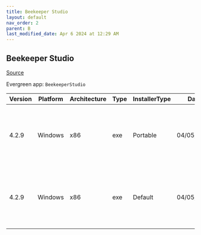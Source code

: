 ```yaml
---
title: Beekeeper Studio
layout: default
nav_order: 2
parent: B
last_modified_date: Apr 6 2024 at 12:29 AM
---
```


## Beekeeper Studio

[Source](https://www.beekeeperstudio.io/)

Evergreen app: `BeekeeperStudio`

| Version | Platform | Architecture | Type | InstallerType | Date       | Size     | URI                                                                                                                                                                                                                                    |
| ------- | -------- | ------------ | ---- | ------------- | ---------- | -------- | -------------------------------------------------------------------------------------------------------------------------------------------------------------------------------------------------------------------------------------- |
| 4.2.9   | Windows  | x86          | exe  | Portable      | 04/05/2024 | 72392456 | [https://github.com/beekeeper-studio/beekeeper-studio/releases/download/v4.2.9/Beekeeper-Studio-4.2.9-portable.exe](https://github.com/beekeeper-studio/beekeeper-studio/releases/download/v4.2.9/Beekeeper-Studio-4.2.9-portable.exe) |
| 4.2.9   | Windows  | x86          | exe  | Default       | 04/05/2024 | 72555440 | [https://github.com/beekeeper-studio/beekeeper-studio/releases/download/v4.2.9/Beekeeper-Studio-Setup-4.2.9.exe](https://github.com/beekeeper-studio/beekeeper-studio/releases/download/v4.2.9/Beekeeper-Studio-Setup-4.2.9.exe)       |
